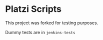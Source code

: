 # Platzi Scripts

This project was forked for testing purposes.

Dummy tests are in `jenkins-tests`
